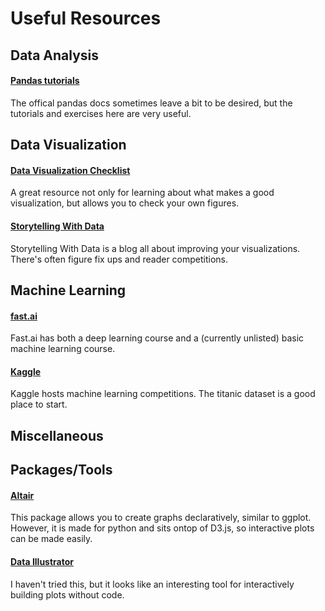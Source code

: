# Useful Resources

## Data Analysis

#### [Pandas tutorials](https://pandas.pydata.org/pandas-docs/stable/tutorials.html)
The offical pandas docs sometimes leave a bit to be desired, but the tutorials and exercises here are very useful.

## Data Visualization

#### [Data Visualization Checklist](https://datavizchecklist.stephanieevergreen.com/)
A great resource not only for learning about what makes a good visualization, but allows you to check your own figures.

#### [Storytelling With Data](storytellingwithdata.com)
Storytelling With Data is a blog all about improving your visualizations. There's often figure fix ups and reader competitions.

## Machine Learning

#### [fast.ai](fast.ai)
Fast.ai has both a deep learning course and a (currently unlisted) basic machine learning course.

#### [Kaggle](kaggle.com)
Kaggle hosts machine learning competitions. The titanic dataset is a good place to start.

## Miscellaneous 

## Packages/Tools

#### [Altair](altair-viz.github.io)
This package allows you to create graphs declaratively, similar to ggplot. However, it is made for python and sits ontop of D3.js, so interactive plots can be made easily. 

#### [Data Illustrator](http://www.data-illustrator.com/)
I haven't tried this, but it looks like an interesting tool for interactively building plots without code. 
